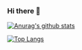 ### Hi there 👋

[![Anurag's github stats](https://github-readme-stats.vercel.app/api?username=mfykmn)](https://github.com/anuraghazra/github-readme-stats)

[![Top Langs](https://github-readme-stats.vercel.app/api/top-langs/?username=mfykmn)](https://github.com/anuraghazra/github-readme-stats)

<!--
**mfykmn/mfykmn** is a ✨ _special_ ✨ repository because its `README.md` (this file) appears on your GitHub profile.

Here are some ideas to get you started:

- 🔭 I’m currently working on ...
- 🌱 I’m currently learning ...
- 👯 I’m looking to collaborate on ...
- 🤔 I’m looking for help with ...
- 💬 Ask me about ...
- 📫 How to reach me: ...
- 😄 Pronouns: ...
- ⚡ Fun fact: ...
-->
